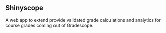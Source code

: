 ## Shinyscope

A web app to extend provide validated grade calculations and analytics for course grades coming out of Gradescope.